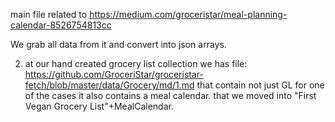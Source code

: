 main file related to https://medium.com/groceristar/meal-planning-calendar-8526754813cc

We grab all data from it and convert into json arrays.

2) at our hand created grocery list collection we has file: https://github.com/GroceriStar/groceristar-fetch/blob/master/data/Grocery/md/1.md
that contain not just GL for one of the cases it also contains a meal calendar.
that we moved into "First Vegan Grocery List"+MealCalendar.

